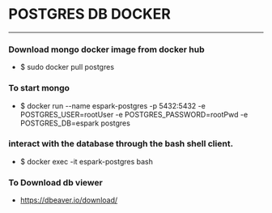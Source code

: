 # POSTGRES DB DOCKER

----

### Download mongo docker image from docker hub
* $ sudo docker pull postgres

### To start mongo
* $  docker run --name espark-postgres -p 5432:5432 -e POSTGRES_USER=rootUser -e POSTGRES_PASSWORD=rootPwd -e POSTGRES_DB=espark  postgres

### interact with the database through the bash shell client.
* $ docker exec -it espark-postgres bash

### To Download db viewer 
* https://dbeaver.io/download/